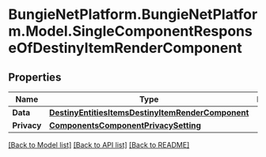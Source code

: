 # BungieNetPlatform.BungieNetPlatform.Model.SingleComponentResponseOfDestinyItemRenderComponent
## Properties

Name | Type | Description | Notes
------------ | ------------- | ------------- | -------------
**Data** | [**DestinyEntitiesItemsDestinyItemRenderComponent**](DestinyEntitiesItemsDestinyItemRenderComponent.md) |  | [optional] 
**Privacy** | [**ComponentsComponentPrivacySetting**](ComponentsComponentPrivacySetting.md) |  | [optional] 

[[Back to Model list]](../README.md#documentation-for-models) [[Back to API list]](../README.md#documentation-for-api-endpoints) [[Back to README]](../README.md)

